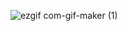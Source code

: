 ![ezgif com-gif-maker (1)](https://user-images.githubusercontent.com/18434405/208099983-173d90eb-c68f-4c9c-9e12-e1cb6e27419f.gif)

<!--
**Hiccup246/Hiccup246** is a ✨ _special_ ✨ repository because its `README.md` (this file) appears on your GitHub profile.
